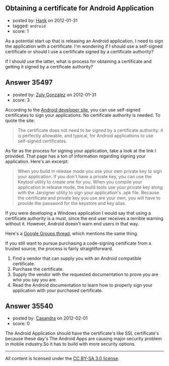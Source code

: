 ## Obtaining a certificate for Android Application

- posted by: [Hank](https://stackexchange.com/users/-1/16098-hank) on 2012-01-31
- tagged: `android`
- score: 1

As a potential start up that is releasing an Android application, I need to sign the application with a certificate. I'm wondering if I should use a self-signed certificate or should I use a certificate signed by a certificate authority?

If I should use the latter, what is process for obtaining a certificate and getting it signed by a certificate authority?


## Answer 35497

- posted by: [Zuly Gonzalez](https://stackexchange.com/users/-1/2692-zuly-gonzalez) on 2012-01-31
- score: 3

<p>According to the <a href="http://developer.android.com/guide/publishing/app-signing.html" rel="nofollow">Android developer site</a>, you can use self-signed certificates to sign your applications. No certificate authority is needed. To quote the site:</p>

<blockquote>
  <p>The certificate does not need to be signed by a certificate authority: it is perfectly allowable, and typical, for Android applications to use self-signed certificates.</p>
</blockquote>

<p>As far as the process for signing your application, take a look at the link I provided. That page has a ton of information regarding signing your application. Here's an excerpt:</p>

<blockquote>
  <p>When you build in release mode you use your own private key to sign your application. If you don't have a private key, you can use the Keytool utility to create one for you. When you compile your application in release mode, the build tools use your private key along with the Jarsigner utility to sign your application's .apk file. Because the certificate and private key you use are your own, you will have to provide the password for the keystore and key alias.</p>
</blockquote>

<p>If you were developing a Windows application I would say that using a certificate authority is a must, since the end user receives a terrible warning without it. However, Android doesn't warn end users in that way.</p>

<p>Here's a <a href="https://groups.google.com/a/googleproductforums.com/forum/#!category-topic/android-market/technical-help/lIWTntG8hXs" rel="nofollow">Google Groups thread</a>, which mentions the same thing.</p>

<p>If you still want to pursue purchasing a code-signing certificate from a trusted source, the process is fairly straightforward. </p>

<ol>
<li>Find a vendor that can supply you with an Android compatible certificate.</li>
<li>Purchase the certificate.</li>
<li>Supply the vendor with the requested documentation to prove you are who you say you are.</li>
<li>Read the Android documentation to learn how to properly sign your application with your purchased certificate.</li>
</ol>



## Answer 35540

- posted by: [Casandra](https://stackexchange.com/users/-1/16125-casandra) on 2012-02-01
- score: 0

The Android Application should have the certificate's like SSL certificate's because these day's The Android Apps are causing major security problem in mobile industry.So it has to build with more security options.



---

All content is licensed under the [CC BY-SA 3.0 license](https://creativecommons.org/licenses/by-sa/3.0/).
